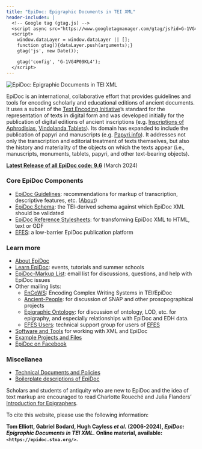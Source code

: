 ```yaml
---
title: "EpiDoc: Epigraphic Documents in TEI XML"
header-includes: |
  <!-- Google tag (gtag.js) -->
  <script async src="https://www.googletagmanager.com/gtag/js?id=G-1VG4P09KL4"></script>
  <script>
    window.dataLayer = window.dataLayer || [];
    function gtag(){dataLayer.push(arguments);}
    gtag('js', new Date());

    gtag('config', 'G-1VG4P09KL4');
  </script>
---
```

![EpiDoc: Epigraphic Documents in TEI XML](https://sourceforge.net/p/epidoc/wiki/Images/attachment/new-banner.jpg)

EpiDoc is an international, collaborative effort that provides guidelines and tools for encoding scholarly and educational editions of ancient documents. It uses a subset of the [Text Encoding Initiative](https://www.tei-c.org/)’s standard for the representation of texts in digital form and was developed initially for the publication of digital editions of ancient inscriptions (e.g. [Inscriptions of Aphrodisias](https://insaph.kcl.ac.uk/insaph/), [Vindolanda Tablets](http://vindolanda.csad.ox.ac.uk/)). Its domain has expanded to include the publication of papyri and manuscripts (e.g. [Papyri.info](https://papyri.info/)). It addresses not only the transcription and editorial treatment of texts themselves, but also the history and materiality of the objects on which the texts appear (i.e., manuscripts, monuments, tablets, papyri, and other text-bearing objects).

**[Latest Release of all EpiDoc code: 9.6](https://sourceforge.net/p/epidoc/wiki/LatestRelease/)** (March 2024)

### Core EpiDoc Components

* [EpiDoc Guidelines](https://epidoc.stoa.org/gl/latest/): recommendations for markup of transcription, descriptive features, etc. ([About](https://sourceforge.net/p/epidoc/wiki/Guidelines/))
* [EpiDoc Schema](https://sourceforge.net/p/epidoc/wiki/Schema/): the TEI-derived schema against which EpiDoc XML should be validated
* [EpiDoc Reference Stylesheets](https://sourceforge.net/p/epidoc/wiki/Stylesheets/): for transforming EpiDoc XML to HTML, text or ODF
* [EFES](https://github.com/EpiDoc/EFES): a low-barrier EpiDoc publication platform

### Learn more

* [About EpiDoc](https://sourceforge.net/p/epidoc/wiki/About/)
* [Learn EpiDoc](https://sourceforge.net/p/epidoc/wiki/Training/): events, tutorials and summer schools
* [EpiDoc-Markup List](https://sourceforge.net/p/epidoc/wiki/MarkupList/): email list for discussions, questions, and help with EpiDoc issues
* Other mailing lists:
  * [EnCoWS](https://groups.google.com/forum/#!forum/encows): Encoding Complex Writing Systems in TEI/EpiDoc
  * [Ancient-People](https://groups.google.com/forum/#!forum/ancient-people): for discussion of SNAP and other prosopographical projects
  * [Epigraphic Ontology](https://groups.google.com/forum/#!forum/epont): for discussion of ontology, LOD, etc. for epigraphy, and especially relationships with EpiDoc and EDH data.
  * [EFES Users](https://groups.google.com/forum/#!forum/efes-users): technical support group for users of [EFES](https://github.com/EpiDoc/EFES)
* [Software and Tools](https://sourceforge.net/p/epidoc/wiki/Software/) for working with XML and EpiDoc
* [Example Projects and Files](https://sourceforge.net/p/epidoc/wiki/Examples/)
* [EpiDoc on Facebook](https://www.facebook.com/EpiDoc)

### Miscellanea

* [Technical Documents and Policies](https://sourceforge.net/p/epidoc/wiki/TechDocs/)
* [Boilerplate descriptions of EpiDoc](https://sourceforge.net/p/epidoc/wiki/Boilerplate/) 

Scholars and students of antiquity who are new to EpiDoc and the idea of text markup are encouraged to read Charlotte Roueché and Julia Flanders’ [Introduction for Epigraphers](https://epidoc.stoa.org/gl/latest/intro-eps.html).

To cite this website, please use the following information:

**Tom Elliott, Gabriel Bodard, Hugh Cayless _et al._ (2006-2024), _EpiDoc: Epigraphic Documents in TEI XML._ Online material, available: `<https://epidoc.stoa.org/>`.**
